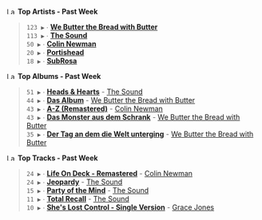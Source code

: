 <!--START_LASTFM_ARTISTS:{"period": "7day", "rows": 5}-->
<a href="https://last.fm" target="_blank"><img src="https://user-images.githubusercontent.com/17434202/215290617-e793598d-d7c9-428f-9975-156db1ba89cc.svg" alt="Last.fm Logo" width="18" height="13"/></a> **Top Artists - Past Week**

> `123 ▶️` ∙ **[We Butter the Bread with Butter](https://www.last.fm/music/We+Butter+the+Bread+with+Butter)**<br/>
> `113 ▶️` ∙ **[The Sound](https://www.last.fm/music/The+Sound)**<br/>
> `50 ▶️` ∙ **[Colin Newman](https://www.last.fm/music/Colin+Newman)**<br/>
> `20 ▶️` ∙ **[Portishead](https://www.last.fm/music/Portishead)**<br/>
> `18 ▶️` ∙ **[SubRosa](https://www.last.fm/music/SubRosa)**<br/>
<!--END_LASTFM_ARTISTS-->

<!--START_LASTFM_ALBUMS:{"period": "7day", "rows": 5}-->
<a href="https://last.fm" target="_blank"><img src="https://user-images.githubusercontent.com/17434202/215290617-e793598d-d7c9-428f-9975-156db1ba89cc.svg" alt="Last.fm Logo" width="18" height="13"/></a> **Top Albums - Past Week**

> `51 ▶️` ∙ **[Heads & Hearts](https://www.last.fm/music/The+Sound/Heads+&+Hearts)** - [The Sound](https://www.last.fm/music/The+Sound)<br/>
> `44 ▶️` ∙ **[Das Album](https://www.last.fm/music/We+Butter+the+Bread+with+Butter/Das+Album)** - [We Butter the Bread with Butter](https://www.last.fm/music/We+Butter+the+Bread+with+Butter)<br/>
> `43 ▶️` ∙ **[A-Z (Remastered)](https://www.last.fm/music/Colin+Newman/A-Z+(Remastered))** - [Colin Newman](https://www.last.fm/music/Colin+Newman)<br/>
> `43 ▶️` ∙ **[Das Monster aus dem Schrank](https://www.last.fm/music/We+Butter+the+Bread+with+Butter/Das+Monster+aus+dem+Schrank)** - [We Butter the Bread with Butter](https://www.last.fm/music/We+Butter+the+Bread+with+Butter)<br/>
> `35 ▶️` ∙ **[Der Tag an dem die Welt unterging](https://www.last.fm/music/We+Butter+the+Bread+with+Butter/Der+Tag+an+dem+die+Welt+unterging)** - [We Butter the Bread with Butter](https://www.last.fm/music/We+Butter+the+Bread+with+Butter)<br/>
<!--END_LASTFM_ALBUMS-->

<!--START_LASTFM_TRACKS:{"period": "7day", "rows": 5}-->
<a href="https://last.fm" target="_blank"><img src="https://user-images.githubusercontent.com/17434202/215290617-e793598d-d7c9-428f-9975-156db1ba89cc.svg" alt="Last.fm Logo" width="18" height="13"/></a> **Top Tracks - Past Week**

> `24 ▶️` ∙ **[Life On Deck - Remastered](https://www.last.fm/music/Colin+Newman/_/Life+On+Deck+-+Remastered)** - [Colin Newman](https://www.last.fm/music/Colin+Newman)<br/>
> `24 ▶️` ∙ **[Jeopardy](https://www.last.fm/music/The+Sound/_/Jeopardy)** - [The Sound](https://www.last.fm/music/The+Sound)<br/>
> `15 ▶️` ∙ **[Party of the Mind](https://www.last.fm/music/The+Sound/_/Party+of+the+Mind)** - [The Sound](https://www.last.fm/music/The+Sound)<br/>
> `11 ▶️` ∙ **[Total Recall](https://www.last.fm/music/The+Sound/_/Total+Recall)** - [The Sound](https://www.last.fm/music/The+Sound)<br/>
> `10 ▶️` ∙ **[She's Lost Control - Single Version](https://www.last.fm/music/Grace+Jones/_/She%27s+Lost+Control+-+Single+Version)** - [Grace Jones](https://www.last.fm/music/Grace+Jones)<br/>
<!--END_LASTFM_TRACKS-->